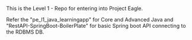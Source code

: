 This is the Level 1 -  Repo for entering into Project Eagle.

Refer the "pe_l1_java_learningapp" for Core and Advanced Java and "RestAPI-SpringBoot-BoilerPlate" for basic Spring boot API connecting to the RDBMS DB.


